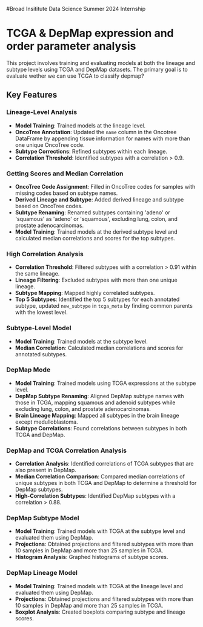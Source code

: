#Broad Insititute Data Science Summer 2024 Internship 
# TCGA & DepMap expression and order parameter analysis

This project involves training and evaluating models at both the lineage and subtype levels using TCGA and DepMap datasets. The primary goal is to evaluate wether we can  use TCGA to classify depmap?

## Key Features

### Lineage-Level Analysis
- **Model Training**: Trained models at the lineage level.
- **OncoTree Annotation**: Updated the `name` column in the Oncotree DataFrame by appending tissue information for names with more than one unique OncoTree code.
- **Subtype Corrections**: Refined subtypes within each lineage.
- **Correlation Threshold**: Identified subtypes with a correlation > 0.9.

### Getting Scores and Median Correlation
- **OncoTree Code Assignment**: Filled in OncoTree codes for samples with missing codes based on subtype names.
- **Derived Lineage and Subtype**: Added derived lineage and subtype based on OncoTree codes.
- **Subtype Renaming**: Renamed subtypes containing 'adeno' or 'squamous' as 'adeno' or 'squamous', excluding lung, colon, and prostate adenocarcinomas.
- **Model Training**: Trained models at the derived subtype level and calculated median correlations and scores for the top subtypes.

### High Correlation Analysis
- **Correlation Threshold**: Filtered subtypes with a correlation > 0.91 within the same lineage.
- **Lineage Filtering**: Excluded subtypes with more than one unique lineage.
- **Subtype Mapping**: Mapped highly correlated subtypes.
- **Top 5 Subtypes**: Identified the top 5 subtypes for each annotated subtype, updated `new_subtype` in `tcga_meta` by finding common parents with the lowest level.

### Subtype-Level Model
- **Model Training**: Trained models at the subtype level.
- **Median Correlation**: Calculated median correlations and scores for annotated subtypes.

### DepMap Mode
- **Model Training**: Trained models using TCGA expressions at the subtype level.
- **DepMap Subtype Renaming**: Aligned DepMap subtype names with those in TCGA, mapping squamous and adenoid subtypes while excluding lung, colon, and prostate adenocarcinomas.
- **Brain Lineage Mapping**: Mapped all subtypes in the brain lineage except medulloblastoma.
- **Subtype Correlations**: Found correlations between subtypes in both TCGA and DepMap.

### DepMap and TCGA Correlation Analysis
- **Correlation Analysis**: Identified correlations of TCGA subtypes that are also present in DepMap.
- **Median Correlation Comparison**: Compared median correlations of unique subtypes in both TCGA and DepMap to determine a threshold for DepMap subtypes.
- **High-Correlation Subtypes**: Identified DepMap subtypes with a correlation > 0.88.

### DepMap Subtype Model
- **Model Training**: Trained models with TCGA at the subtype level and evaluated them using DepMap.
- **Projections**: Obtained projections and filtered subtypes with more than 10 samples in DepMap and more than 25 samples in TCGA.
- **Histogram Analysis**: Graphed histograms of subtype scores.

### DepMap Lineage Model
- **Model Training**: Trained models with TCGA at the lineage level and evaluated them using DepMap.
- **Projections**: Obtained projections and filtered subtypes with more than 10 samples in DepMap and more than 25 samples in TCGA.
- **Boxplot Analysis**: Created boxplots comparing subtype and lineage scores.

